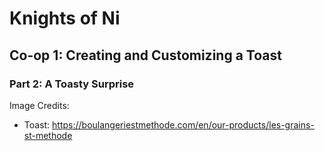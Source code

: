 # Knights of Ni

## Co-op 1: Creating and Customizing a Toast

### Part 2: A Toasty Surprise

Image Credits:
- Toast: https://boulangeriestmethode.com/en/our-products/les-grains-st-methode
